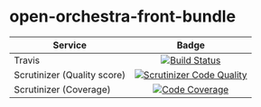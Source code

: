 open-orchestra-front-bundle
=========================

| Service       | Badge         |
| ------------- |:-------------:|
| Travis | [![Build Status](https://magnum.travis-ci.com/itkg/open-orchestra-front-bundle.svg?token=jFMwikTSYoZgNjR86FGs&branch=master)](https://magnum.travis-ci.com/itkg/open-orchestra-front-bundle) |
| Scrutinizer (Quality score) | [![Scrutinizer Code Quality](https://scrutinizer-ci.com/g/open-orchestra/open-orchestra-front-bundle/badges/quality-score.png?b=master)](https://scrutinizer-ci.com/g/open-orchestra/open-orchestra-front-bundle/?branch=master) |
| Scrutinizer (Coverage) | [![Code Coverage](https://scrutinizer-ci.com/g/open-orchestra/open-orchestra-front-bundle/badges/coverage.png?b=master)](https://scrutinizer-ci.com/g/open-orchestra/open-orchestra-front-bundle/?branch=master) |
